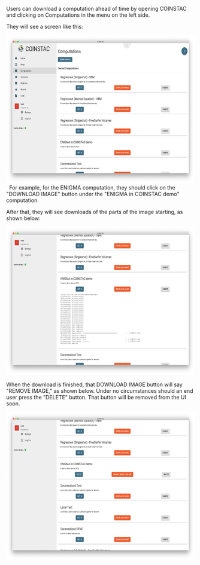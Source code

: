 Users can download a computation ahead of time by opening COINSTAC and
clicking on Computations in the menu on the left side.

They will see a screen like this:

<img src="https://github.com/trendscenter/coinstac-instructions/blob/markdown/download-computation/media/image1.png" width="650" height="397"/>
 
For example, for the ENIGMA computation, they should click on the
"DOWNLOAD IMAGE" button under the "ENIGMA in COINSTAC demo" computation.

After that, they will see downloads of the parts of the image starting, as
shown below:

<img src="https://github.com/trendscenter/coinstac-instructions/blob/markdown/download-computation/media/image2.png" width="650" height="397"/>

When the download is finished, that DOWNLOAD IMAGE button will say
"REMOVE IMAGE," as shown below. Under no circumstances should an end
user press the "DELETE" button. That button will be removed from the UI
soon.

<img src="https://github.com/trendscenter/coinstac-instructions/blob/markdown/download-computation/media/image3.png" width="650" height="397"/>
